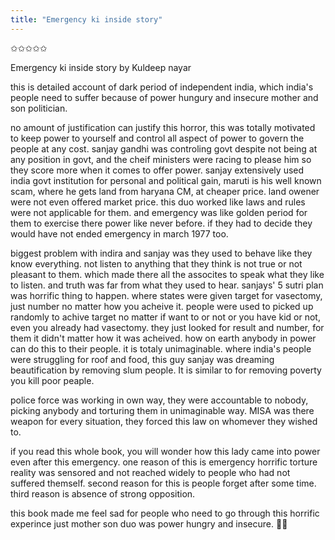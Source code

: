 ```yaml
---
title: "Emergency ki inside story"
---
```


✩✩✩✩✩

Emergency ki inside story by Kuldeep nayar

this is detailed account of dark period of independent india, which india's people need to suffer because of power hungury and insecure mother and son politician.

no amount of justification can justify this horror, this was totally motivated to keep power to yourself and control all aspect of power to govern the people at any cost. sanjay gandhi was controling govt despite not being at any position in govt, and the cheif ministers were racing to please him so they score more when it comes to offer power.
sanjay extensively used india govt institution for personal and political gain, maruti is his well known scam, where he gets land from haryana CM, at cheaper price. land owener were not even offered market price. this duo worked like laws and rules were not applicable for them. and emergency was like golden period for them to exercise there power like never before. if they had to decide they would have not ended emergency in march 1977 too.

biggest problem with indira and sanjay was they used to behave like they know everything. not listen to anything that they think is not true or not pleasant to them. which made there all the assocites to speak what they like to listen. and truth was far from what they used to hear. 
sanjays' 5 sutri plan was horrific thing to happen. where states were given target for vasectomy, just number no matter how you acheive it. people were used to picked up randomly to achive target no matter if want to or not or you have kid or not, even you already had vasectomy. they just looked for result and number, for them it didn't matter how it was acheived. how on earth anybody in power can do this to their people. it is totaly unimaginable. where india's people were struggling for roof and food, this guy sanjay was dreaming beautification by removing slum people. It is similar to for removing poverty you kill poor peaple.

police force was working in own way, they were accountable to nobody, picking anybody and torturing them in unimaginable way. MISA was there weapon for every situation, they forced this law on whomever they wished to. 

if you read this whole book, you will wonder how this lady came into power even after this emergency. one reason of this is emergency horrific torture reality was sensored and not reached widely to people who had not suffered themself. second reason for this is people forget after some time. third reason is absence of strong opposition. 

this book made me feel sad for people who need to go through this horrific experince just mother son duo was power hungry and insecure. 🙏🏾